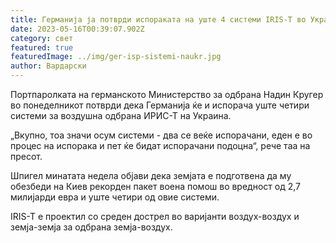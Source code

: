 ```yaml
---
title: Германија ја потврди испораката на уште 4 системи IRIS-T во Украина
date: 2023-05-16T00:39:07.902Z
category: свет
featured: true
featuredImage: ../img/ger-isp-sistemi-naukr.jpg
author: Вардарски
---
```

Портпаролката на германското Министерство за одбрана Надин Кругер во понеделникот потврди дека Германија ќе и испорача уште четири системи за воздушна одбрана ИРИС-Т на Украина.

„Вкупно, тоа значи осум системи - два се веќе испорачани, еден е во процес на испорака и пет ќе бидат испорачани подоцна“, рече таа на пресот.

Шпигел минатата недела објави дека земјата е подготвена да му обезбеди на Киев рекорден пакет воена помош во вредност од 2,7 милијарди евра и уште четири од овие системи.

IRIS-T е проектил со среден дострел во варијанти воздух-воздух и земја-земја за одбрана земја-воздух.